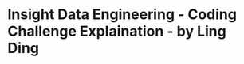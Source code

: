 Insight Data Engineering - Coding Challenge Explaination - by Ling Ding
=======================================================================





